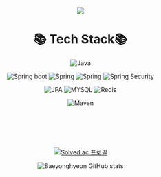 <div align = "center">  

<img src="https://capsule-render.vercel.app/api?type=Soft&color=auto&height=300&section=header&text=YonghyeonBae&fontSize=90" />

  # 📚 Tech Stack📚
![Java](https://img.shields.io/badge/java-%23ED8B00.svg?style=for-the-badge&logo=java&logoColor=white)


![Spring boot](https://img.shields.io/badge/Spring%20Boot-06AC38.svg?style=for-the-badge&logo=SpringBoot&logoColor=white)
![Spring](https://img.shields.io/badge/Spring%20MVC-34E27A.svg?style=for-the-badge&logo=Spring&logoColor=white)
![Spring](https://img.shields.io/badge/Spring%20Data%20JPA-06AC38.svg?style=for-the-badge&logo=Spring&logoColor=white)
![Spring Security](https://img.shields.io/badge/Spring%20Security-6DB33F.svg?style=for-the-badge&logo=SpringSecurity&logoColor=white)

![JPA](https://img.shields.io/badge/JPA-83DA77.svg?style=for-the-badge&logo=Hibernate&logoColor=white)
![MYSQL](https://img.shields.io/badge/MySQL-4479A1.svg?style=for-the-badge&logo=MySQL&logoColor=white)
![Redis](https://img.shields.io/badge/Redis-DC382D.svg?style=for-the-badge&logo=Redis&logoColor=white)

![Maven](https://img.shields.io/badge/Apache%20Maven-C71A36.svg?style=for-the-badge&logo=Apache%20Maven&logoColor=white)

</br>
</br>
</br>
</br> 

[![Solved.ac 프로필](http://mazassumnida.wtf/api/v2/generate_badge?boj=qodydgus97)](https://solved.ac/qodydgus97/)



  



![Baeyonghyeon GitHub stats](https://github-readme-stats.vercel.app/api?username=Baeyonghyeon&show_icons=true&theme=material-palenight)
  



  
</div>



<!--
**Baeyonghyeon/Baeyonghyeon** is a ✨ _special_ ✨ repository because its `README.md` (this file) appears on your GitHub profile.

Here are some ideas to get you started:

- 🔭 I’m currently working on ...
- 🌱 I’m currently learning ...
- 👯 I’m looking to collaborate on ...
- 🤔 I’m looking for help with ...
- 💬 Ask me about ...
- 📫 How to reach me: ...
- 😄 Pronouns: ...
- ⚡ Fun fact: ...


-->
 

